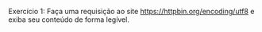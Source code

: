Exercício 1: Faça uma requisição ao site https://httpbin.org/encoding/utf8 e exiba seu conteúdo de forma legível.